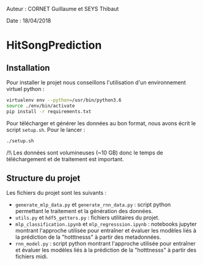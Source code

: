 Auteur : CORNET Guillaume et SEYS Thibaut

Date : 18/04/2018

# HitSongPrediction

## Installation

Pour installer le projet nous conseillons l'utilisation d'un environnement virtuel python :

```sh
virtualenv env --python=/usr/bin/python3.6
source ./env/bin/activate
pip install -r requirements.txt
```

Pour télécharger et générer les données au bon format, nous avons écrit le script `setup.sh`. Pour le lancer :

```sh
./setup.sh
```

/!\ Les données sont volumineuses (~10 GB) donc le temps de téléchargement et de traitement est important.

## Structure du projet

Les fichiers du projet sont les suivants :

- `generate_mlp_data.py` et `generate_rnn_data.py` : script python permettant le traitement et la génération des données.
- `utils.py` et `hdf5_getters.py` : fichiers utilitaires du projet.
- `mlp_classification.ipynb` et `mlp_regresssion.ipynb` : notebooks jupyter montrant l'approche utilisée pour entraîner et évaluer les modèles liés à la prédiction de la "hotttnesss" à partir des metadonnées.
- `rnn_model.py` : script python montrant l'approche utilisée pour entraîner et évaluer les modèles liés à la prédiction de la "hotttnesss" à partir des fichiers midi.
